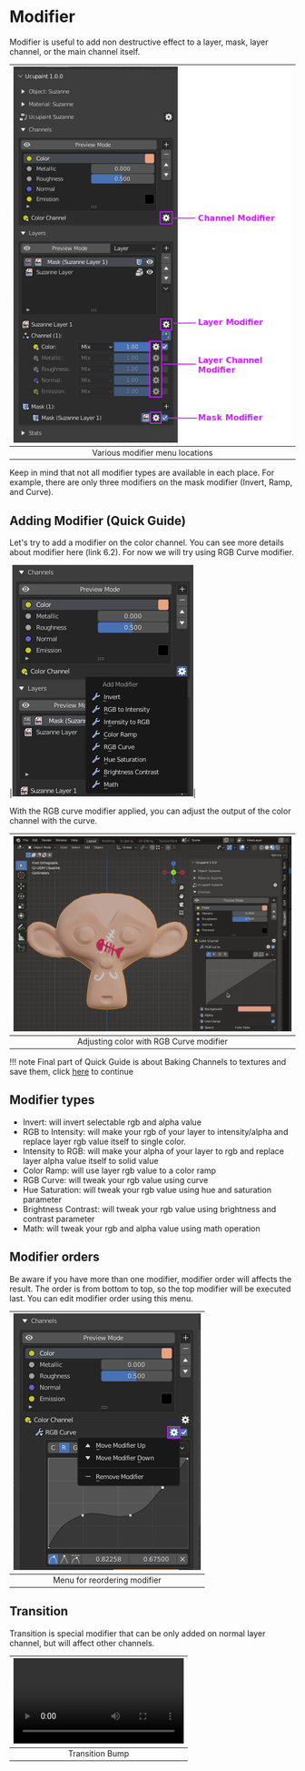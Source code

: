 # Modifier

Modifier is useful to add non destructive effect to a layer, mask, layer channel, or the main channel itself.

|![Pic: Modifier menu location, legend channel modifier, layer modifer, layer channel modifier, mask modifier](source/06.modifier.01.png)|
|:--:|
|Various modifier menu locations| {align=center}


Keep in mind that not all modifier types are available in each place. For example, there are only three modifiers on the mask modifier (Invert, Ramp, and Curve).

## Adding Modifier (Quick Guide)

Let's try to add a modifier on the color channel. You can see more details about modifier here (link 6.2). For now we will try using RGB Curve modifier.

|![pic : Add modifier menu popup, point on RGB Curve](source/06.modifier.02.png)|

With the RGB curve modifier applied, you can adjust the output of the color channel with the curve.

|![pic : gif, try adjust the RGB curve modifier](source/06.modifier.03.gif)|
|:--:|
|Adjusting color with RGB Curve modifier| {align=center}

!!! note
    Final part of Quick Guide is about Baking Channels to textures and save them, click [here](../01.09.bake-Channels/) to continue


## Modifier types

- Invert: will invert selectable rgb and alpha value
- RGB to Intensity: will make your rgb of your layer to intensity/alpha and replace layer rgb value itself to single color.
- Intensity to RGB: will make your alpha of your layer to rgb and replace layer alpha value itself to solid value
- Color Ramp: will use layer rgb value to a color ramp
- RGB Curve: will tweak your rgb value using curve
- Hue Saturation: will tweak your rgb value using hue and saturation parameter
- Brightness Contrast: will tweak your rgb value using brightness and contrast parameter
- Math: will tweak your rgb and alpha value using math operation

## Modifier orders

Be aware if you have more than one modifier, modifier order will affects the result. The order is from bottom to top, so the top modifier will be executed last. You can edit modifier order using this menu.

|![pic: Modifier menu](source/06.modifier.04.png)|
|:--:|
|Menu for reordering modifier| {align=center}


## Transition

Transition is special modifier that can be only added on normal layer channel, but will affect other channels.
<!-- Need more explanation -->

|![type:video](source/06.modifier.05.mp4)|
|:--:|
|Transition Bump| {align=center, width=100%}

